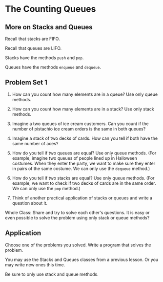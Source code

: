 # The Counting Queues

## More on Stacks and Queues

Recall that stacks are FIFO.

Recall that queues are LIFO.

Stacks have the methods `push` and `pop`.

Queues have the methods `enqueue` and `dequeue`.

## Problem Set 1

1. How can you count how many elements are in a queue? Use only queue methods.

2. How can you count how many elements are in a stack? Use only stack methods.

3. Imagine a two queues of ice cream customers. Can you count if the number of pistachio ice cream orders is the same in both queues?

4. Imagine a stack of two decks of cards. How can you tell if both have the same number of aces?

5. How do you tell if two queues are equal? Use only queue methods. (For example, imagine two queues of people lined up in Halloween costumes. When they enter the party, we want to make sure they enter in pairs of the same costume. We can only use the  `dequeue` method.)

6. How do you tell if two stacks are equal? Use only queue methods. (For example, we want to check if two decks of cards are in the same order. We can only use the `pop` method.)

7. Think of another practical application of stacks or queues and write a question about it.

Whole Class: Share and try to solve each other's questions. It is easy or even possible to solve the problem using only stack or queue methods?

## Application

Choose one of the problems you solved. Write a program that solves the problem.

You may use the Stacks and Queues classes from a previous lesson. Or you may write new ones this time.

Be sure to only use stack and queue methods.
